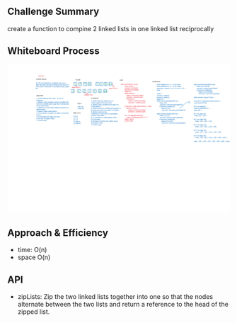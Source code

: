## Challenge Summary
 create a function to  compine 2 linked lists in one linked list reciprocally

 ## Whiteboard Process

![image](./assets/ll-zip.png)

## Approach & Efficiency

- time: O(n)
- space O(n)

## API
- zipLists: Zip the two linked lists together into one so that the nodes alternate between the two lists and return a reference to the head of the zipped list.


